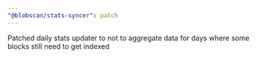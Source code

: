 ```yaml
---
"@blobscan/stats-syncer": patch
---
```


Patched daily stats updater to not to aggregate data for days where some blocks still need to get indexed
